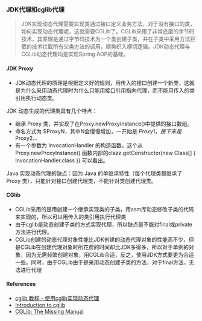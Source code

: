  ### JDK代理和cglib代理

> JDK实现动态代理需要实现类通过接口定义业务方法，对于没有接口的类，如何实现动态代理呢，这就需要CGLib了。CGLib采用了非常底层的字节码技术，其原理是通过字节码技术为一个类创建子类，并在子类中采用方法拦截的技术拦截所有父类方法的调用，顺势织入横切逻辑。JDK动态代理与CGLib动态代理均是实现Spring AOP的基础。

#### JDK Proxy

 * JDK动态代理的原理是根据定义好的规则，用传入的接口创建一个新类，这就是为什么采用动态代理时为什么只能用接口引用指向代理，而不能用传入的类引用执行动态类。

JDK 动态生成的代理类具有几个特点：

- 继承 Proxy 类，并实现了在Proxy.newProxyInstance()中提供的接口数组。
- 命名方式为 $ProxyN，其中N会慢慢增加，一开始是 $Proxy1，接下来是$Proxy2...
- 有一个参数为 InvocationHandler 的构造函数。这个从 Proxy.newProxyInstance() 函数内部的clazz.getConstructor(new Class[] { InvocationHandler.class }) 可以看出。

Java 实现动态代理的缺点：因为 Java 的单继承特性（每个代理类都继承了 Proxy 类），只能针对接口创建代理类，不能针对类创建代理类。

#### CGlib

 * CGLib采用的是用创建一个继承实现类的子类，用asm库动态修改子类的代码来实现的，所以可以用传入的类引用执行代理类
 * 由于cglib是动态创建子类的方式实现代理，所以缺点是不能对final或private方法进行代理。
 * CGLib创建的动态代理对象性能比JDK创建的动态代理对象的性能高不少，但是CGLib在创建代理对象时所花费的时间却比JDK多得多，所以对于单例的对象，因为无需频繁创建对象，用CGLib合适，反之，使用JDK方式要更为合适一些。同时，由于CGLib由于是采用动态创建子类的方法，对于final方法，无法进行代理

 #### References
 * [cglib 教程 - 使用cglib实现动态代理](https://www.jianshu.com/p/e983ecf3e7a5)
 * [Introduction to cglib](https://www.baeldung.com/cglib)
 * [CGLib: The Missing Manual](https://dzone.com/articles/cglib-missing-manual)